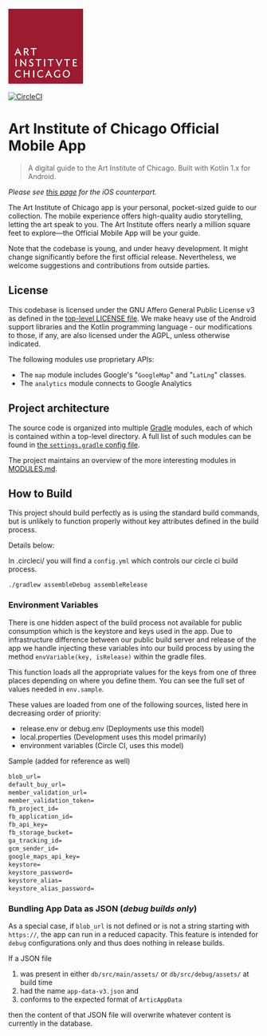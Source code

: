![Art Institute of Chicago](https://raw.githubusercontent.com/Art-Institute-of-Chicago/template/master/aic-logo.gif)

[![CircleCI](https://circleci.com/gh/art-institute-of-chicago/aic-mobile-android/tree/dev.svg?style=svg)](https://circleci.com/gh/art-institute-of-chicago/aic-mobile-android/tree/dev)

# Art Institute of Chicago Official Mobile App

> A digital guide to the Art Institute of Chicago. Built with Kotlin 1.x
> for Android.

*Please see
[this page](https://github.com/art-institute-of-chicago/aic-mobile-ios)
for the iOS counterpart.*

The Art Institute of Chicago app is your personal, pocket-sized guide to
our collection. The mobile experience offers high-quality audio
storytelling, letting the art speak to you. The Art Institute offers
nearly a million square feet to explore—the Official Mobile App will be
your guide.

Note that the codebase is young, and under heavy development. It might
change significantly before the first official release. Nevertheless, we
welcome suggestions and contributions from outside parties.

## License

This codebase is licensed under the GNU Affero General Public License v3
as defined in the [top-level LICENSE file](LICENSE). We make heavy use
of the Android support libraries and the Kotlin programming language -
our modifications to those, if any, are also licensed under the AGPL,
 unless otherwise indicated.

The following modules use proprietary APIs:
* The `map` module includes Google's "`GoogleMap`" and "`LatLng`"
  classes.
* The `analytics` module connects to Google Analytics

## Project architecture

The source code is organized into multiple
[Gradle](https://docs.gradle.org) modules, each of which is contained
within a top-level directory. A full list of such modules can be found
in [the `settings.gradle` config file](settings.gradle).

The project maintains an overview of the more interesting modules in
[MODULES.md](MODULES.md).

## How to Build

This project should build perfectly as is using the standard build
commands, but is unlikely to function properly without key attributes
defined in the build process.

Details below:

In .circleci/ you will find a `config.yml` which controls our circle ci
build process.

```aidl
./gradlew assembleDebug assembleRelease
```

### Environment Variables

There is one hidden aspect of the build process not available for public
consumption which is the keystore and keys used in the app. Due to
infrastructure difference between our public build server and release of
the app we handle injecting these variables into our build process by
using the method `envVariable(key, isRelease)` within the gradle files.

This function loads all the appropriate values for the keys from one of
three places depending on where you define them. You can see the full
set of values needed in `env.sample`.

These values are loaded from one of the following sources, listed here
in decreasing order of priority:

* release.env or debug.env (Deployments use this model)
* local.properties (Development uses this model primarily)
* environment variables (Circle CI, uses this model)

Sample (added for reference as well)
```aidl
blob_url=
default_buy_url=
member_validation_url=
member_validation_token=
fb_project_id=
fb_application_id=
fb_api_key=
fb_storage_bucket=
ga_tracking_id=
gcm_sender_id=
google_maps_api_key=
keystore=
keystore_password=
keystore_alias=
keystore_alias_password=
```

### Bundling App Data as JSON (_debug builds only_)

As a special case, if `blob_url` is not defined or is not a string
starting with `https://`, the app can run in a reduced capacity. This
feature is intended for `debug` configurations only and thus does
nothing in release builds.

If a JSON file
1. was present in either `db/src/main/assets/` or `db/src/debug/assets/`
at build time
2. had the name `app-data-v3.json`
and
3. conforms to the expected format of `ArticAppData`

then the content of that JSON file will overwrite whatever content is
currently in the database.
